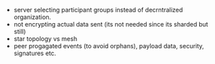 - server selecting participant groups instead of decrntralized organization.
- not encrypting actual data sent (its not needed since its sharded but still)
- star topology vs mesh
- peer progagated events (to avoid orphans), payload data, security, signatures etc.

